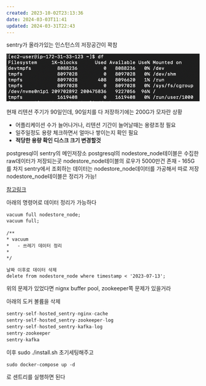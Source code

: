 ```yaml
---
created: 2023-10-02T23:13:36
date: 2024-03-03T11:41
updated: 2024-03-31T22:43
---
```

sentry가 올라가있는 인스턴스의 저장공간이 꽉참

![Pasted image 20231002231423](real-resource-image/Pasted%20image%2020231002231423.png)

현재 리텐션 주기가 90일인데, 90일치를 다 저장하기에는 200G가 모자란 상황

- 어플리케이션 수가 늘어나거나, 리텐션 기간이 늘어날때는 용량조정 필요
- 일주일정도 용량 체크하면서 얼마나 쌓이는지 확인 필요
- **적당한 용량 확인 디스크 크기 변경할것**

postgresql이 sentry의 메인저장소
postgresql의 nodestore_node테이블은 수집한 raw데이터가 저장되는곳
nodestore_node테이블의 로우가 5000만건 존재 - 165G를 차지
sentry에서 조회하는 데이터는 nodestore_node데이터를 가공해서 따로 저장
nodestore_node테이블은 정리가 가능!

[참고링크](https://develop.sentry.dev/self-hosted/troubleshooting/#postgres)

아래의 명령어로 데이터 정리가 가능하다

```shell
vacuum full nodestore_node;
vacuum full;

/**
* vacuum
*	- 쓰레기 데이터 정리
*
*/

```

```shell
날짜 이후로 데이터 삭제
delete from nodestore_node where timestamp < '2023-07-13';
```

위의 문제가 있었다면 nignx buffer pool, zookeeper쪽 문제가 있을거라

아래의 도커 볼륨을 삭제

```c
sentry-self-hosted_sentry-nginx-cache
sentry-self-hosted_sentry-zookeeper-log
sentry-self-hosted_sentry-kafka-log
sentry-zookeeper
sentry-kafka
```

이후 sudo ./install.sh 초기세팅해주고

```shell
sudo docker-compose up -d
```


로 센트리를 실행하면 된다